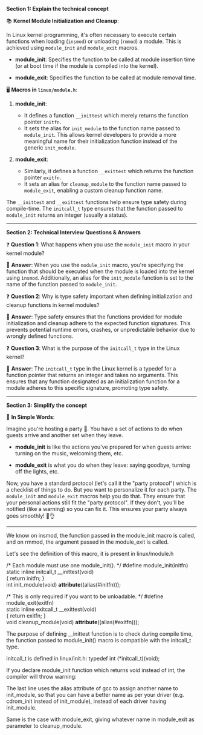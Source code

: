 **Section 1: Explain the technical concept**

📚 **Kernel Module Initialization and Cleanup**:

In Linux kernel programming, it's often necessary to execute certain functions when loading (`insmod`) or unloading (`rmmod`) a module. This is achieved using `module_init` and `module_exit` macros.

- **module_init**: Specifies the function to be called at module insertion time (or at boot time if the module is compiled into the kernel).
  
- **module_exit**: Specifies the function to be called at module removal time.

🖥️ **Macros in `linux/module.h`**:

1. **module_init**:
   
   - It defines a function `__inittest` which merely returns the function pointer `initfn`.
   - It sets the alias for `init_module` to the function name passed to `module_init`. This allows kernel developers to provide a more meaningful name for their initialization function instead of the generic `init_module`.

2. **module_exit**:

   - Similarly, it defines a function `__exittest` which returns the function pointer `exitfn`.
   - It sets an alias for `cleanup_module` to the function name passed to `module_exit`, enabling a custom cleanup function name.

The `__inittest` and `__exittest` functions help ensure type safety during compile-time. The `initcall_t` type ensures that the function passed to `module_init` returns an integer (usually a status).

---

**Section 2: Technical Interview Questions & Answers**

❓ **Question 1**: What happens when you use the `module_init` macro in your kernel module?

📝 **Answer**: When you use the `module_init` macro, you're specifying the function that should be executed when the module is loaded into the kernel using `insmod`. Additionally, an alias for the `init_module` function is set to the name of the function passed to `module_init`.

❓ **Question 2**: Why is type safety important when defining initialization and cleanup functions in kernel modules?

📝 **Answer**: Type safety ensures that the functions provided for module initialization and cleanup adhere to the expected function signatures. This prevents potential runtime errors, crashes, or unpredictable behavior due to wrongly defined functions.

❓ **Question 3**: What is the purpose of the `initcall_t` type in the Linux kernel?

📝 **Answer**: The `initcall_t` type in the Linux kernel is a typedef for a function pointer that returns an integer and takes no arguments. This ensures that any function designated as an initialization function for a module adheres to this specific signature, promoting type safety.

---

**Section 3: Simplify the concept**

🌟 **In Simple Words**:

Imagine you're hosting a party 🎉. You have a set of actions to do when guests arrive and another set when they leave. 

- **module_init** is like the actions you've prepared for when guests arrive: turning on the music, welcoming them, etc.
  
- **module_exit** is what you do when they leave: saying goodbye, turning off the lights, etc.

Now, you have a standard protocol (let's call it the "party protocol") which is a checklist of things to do. But you want to personalize it for each party. The `module_init` and `module_exit` macros help you do that. They ensure that your personal actions still fit the "party protocol". If they don't, you'll be notified (like a warning) so you can fix it. This ensures your party always goes smoothly! 🥳👌



----
We know on insmod, the function passed in the module_init macro is called, and on rmmod, the argument passed in the module_exit is called.

Let's see the definition of this macro, it is present in linux/module.h

/* Each module must use one module_init(). */
#define module_init(initfn)                 \
    static inline initcall_t __inittest(void)       \
    { return initfn; }                  \
    int init_module(void) __attribute__((alias(#initfn)));

/* This is only required if you want to be unloadable. */
#define module_exit(exitfn)                 \
    static inline exitcall_t __exittest(void)       \
    { return exitfn; }                  \
    void cleanup_module(void) __attribute__((alias(#exitfn)));

The purpose of defining __inittest function is to check during compile time, the function passed to module_init() macro is compatible with the initcall_t type.

initcall_t is defined in linux/init.h:
typedef int (*initcall_t)(void);

If you declare module_init function which returns void instead of int, the compiler will throw warning:

The last line uses the alias attribute of gcc to assign another name to init_module, so that you can have a better name as per your driver (e.g. cdrom_init instead of init_module), instead of each driver having init_module. 

Same is the case with module_exit, giving whatever name in module_exit as parameter to cleanup_module.
